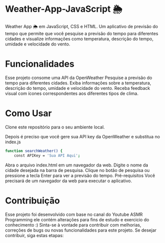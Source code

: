# Weather-App-JavaScript 🌦️
 Weather App 🌦️ em JavaScript, CSS e HTML. Um aplicativo de previsão do tempo que permite que você pesquise a previsão do tempo para diferentes cidades e visualize informações como temperatura, descrição do tempo, umidade e velocidade do vento.

# Funcionalidades
Esse projeto consome uma API da OpenWeather
Pesquise a previsão do tempo para diferentes cidades.
Exiba informações sobre a temperatura, descrição do tempo, umidade e velocidade do vento.
Receba feedback visual com ícones correspondentes aos diferentes tipos de clima.

# Como Usar
Clone este repositório para o seu ambiente local.

Depois é preciso que você gere sua API key da OpenWeather e substitua no index.js
``` bash
function searchWeather() {
    const APIKey = 'Sua API Aqui';
```
Abra o arquivo index.html em um navegador da web.
Digite o nome da cidade desejada na barra de pesquisa.
Clique no botão de pesquisa ou pressione a tecla Enter para ver a previsão do tempo.
Pré-requisitos
Você precisará de um navegador da web para executar o aplicativo.

# Contribuição
Esse projeto foi desenvolvido com base no canal do Youtube ASMR Programming ele contém alterações para fins de estudo e exercicio do conhecimento :) 
Sinta-se à vontade para contribuir com melhorias, correções de bugs ou novas funcionalidades para este projeto. Se desejar contribuir, siga estas etapas:
